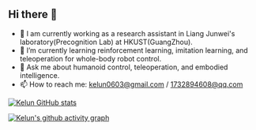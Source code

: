 ## Hi there 👋

- 🔭 I am currently working as a research assistant in Liang Junwei's laboratory(Precognition Lab) at HKUST(GuangZhou).
- 🌱 I’m currently learning reinforcement learning, imitation learning, and teleoperation for whole-body robot control.
- 💬 Ask me about humanoid control, teleoperation, and embodied intelligence.
- 📫 How to reach me: kelun0603@gmail.com / 1732894608@qq.com

[![Kelun GitHub stats](https://github-readme-stats.vercel.app/api?username=Lab317-Kelun&count_private=true&show_icons=true&theme=tokyonight)](https://github.com/anuraghazra/github-readme-stats)



[![Kelun's github activity graph](https://github-readme-activity-graph.vercel.app/graph?username=Lab317-Kelun&theme=react-dark)](https://github.com/ashutosh00710/github-readme-activity-graph)
